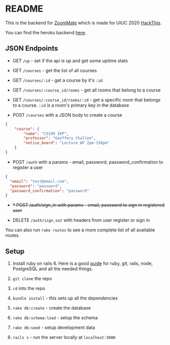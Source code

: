 # README

This is the backend for [ZoomMate](http://gifted-galileo-517037.netlify.app/) which is made for UIUC 2020 [HackThis](https://acm.illinois.edu/hackthis).

You can find the heroku backend [here](https://zmate.herokuapp.com/up).

## JSON Endpoints

* GET `/up` - set if the api is up and get some uptime stats

* GET `/courses` - get the list of all courses

* GET `/courses/:id` - get a course by it's `:id`

* GET `/courses/:course_id/rooms` - get all rooms that belong to a course

* GET `/courses/:course_id/rooms/:id` - get a specific room that belongs to a course. 
  `:id` is a room's primary key in the database
  
* POST `/courses` with a JSON body to create a course
```json
{
	"course": {
		"name": "CS199 IKP",
		"professor": "Geoffery Challen",
		"notice_board": "Lecture WF 2pm-330pm"
	}
}
```

* POST `/auth` with a params - 
email, password, password_confirmation to register a user
```json
{
  "email": "test@email.com",
  "password": "password",
  "password_confirmation": "password"
}
```
* ~~* POST /auth/sign_in with params - email, password to sign in registered user~~

* DELETE `/auth/sign_out` with headers from user register or sign in

You can also run `rake routes` to see a more complete list of all available routes.

## Setup

1. Install ruby on rails 6. Here is a good [guide](https://gorails.com/setup/ubuntu/18.04) for ruby, git, rails, node, PostgreSQL and all the needed things.

2. `git clone` the repo

3. `cd` into the repo

4. `bundle install` - this sets up all the dependencies

5. `rake db:create` - create the database

6. `rake db:schema:load` - setup the schema

7. `rake db:seed` - setup development data

8. `rails s` - run the server locally at `localhost:3000`


